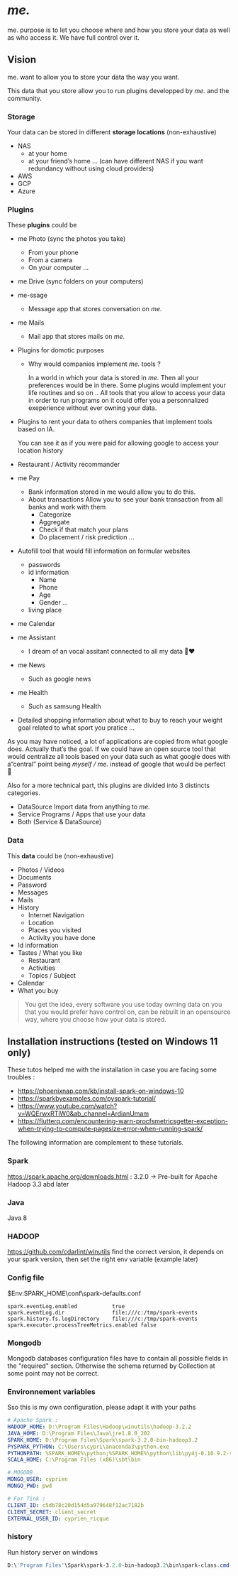 # *me.*

me. purpose is to let you choose where and how you store your data as well as who access it. We have full control over it.

## Vision 

me. want to allow you to store your data the way you want.

This data that you store allow you to run plugins developped by *me.* and the community.

### Storage

Your data can be stored in different **storage locations** (non-exhaustive) 

- NAS
    - at your home
    - at your friend’s home ... (can have different NAS if you want redundancy without using cloud providers)
- AWS
- GCP
- Azure

### Plugins

These **plugins** could be 

- me Photo (sync the photos you take)
    - From your phone
    - From a camera
    - On your computer ...
- me Drive (sync folders on your computers)
- me-ssage
    - Message app that stores conversation on *me.*
- me Mails
    - Mail app that stores mails on *me.*
- Plugins for domotic purposes
    - Why would companies implement *me.* tools ?
        
        In a world in which your data is stored in *me.* Then all your preferences would be in there. Some plugins would implement your life routines and so on .. All tools that you allow to access your data in order to run programs on it could offer you a personnalized exeperience without ever owning your data.
        
- Plugins to rent your data to others companies that implement tools based on IA.
    
    You can see it as if you were paid for allowing google to access your location history
    
- Restaurant / Activity recommander
- me Pay
    - Bank information stored in me would allow you to do this.
    - About transactions
        Allow you to see your bank transaction from all banks and work with them
        - Categorize
        - Aggregate
        - Check if that match your plans
        - Do placement / risk prediction ...
- Autofill tool that would fill information on formular websites
    - passwords
    - id information
        - Name
        - Phone
        - Age
        - Gender ...
    - living place
- me Calendar
- me Assistant
    - I dream of an vocal assitant connected to all my data 💭❤️
- me News
    - Such as google news
- me Health
    - Such as samsung Health
- Detailed shopping information about what to buy to reach your weight goal related to what sport you pratice ...

As you may have noticed, a lot of applications are copied from what google does. Actually that’s the goal. If we could have an open source tool that would centralize all tools based on your data such as what google does with a“central” point being *myself / me.* instead of google that would be perfect 🙂

Also for a more technical part, this plugins are divided into 3 distincts categories.

- DataSource
    Import data from anything to *me.*    
- Service
    Programs / Apps that use your data
- Both (Service & DataSource)

### Data

This **data** could be (non-exhaustive)

- Photos / Videos
- Documents
- Password
- Messages
- Mails
- History
    - Internet Navigation
    - Location
    - Places you visited
    - Activity you have done
- Id information
- Tastes / What you like
    - Restaurant
    - Activities
    - Topics / Subject
- Calendar
- What you buy

> You get the idea, every software you use today owning data on you that you would prefer have control on, can be rebuilt in an opensource way, where you choose how your data is stored.


## Installation instructions (tested on Windows 11 only)

These tutos helped me with the installation in case you are facing some troubles : 
- https://phoenixnap.com/kb/install-spark-on-windows-10
- https://sparkbyexamples.com/pyspark-tutorial/
- https://www.youtube.com/watch?v=WQErwxRTiW0&ab_channel=ArdianUmam
- https://flutterq.com/encountering-warn-procfsmetricsgetter-exception-when-trying-to-compute-pagesize-error-when-running-spark/

The following information are complement to these tutorials.

### Spark

https://spark.apache.org/downloads.html : 3.2.0 -> Pre-built for Apache Hadoop 3.3 abd later

### Java

Java 8

### HADOOP

https://github.com/cdarlint/winutils
find the correct version, it depends on your spark version, then set the right env variable (example later)

### Config file

$Env:SPARK_HOME\conf\spark-defaults.conf

````
spark.eventLog.enabled           true
spark.eventLog.dir               file:///c:/tmp/spark-events
spark.history.fs.logDirectory    file:///c:/tmp/spark-events
spark.executor.processTreeMetrics.enabled false
````

### Mongodb

Mongodb databases configuration files have to contain all possible fields in the "required" section. Otherwise the schema returned by Collection at some point may not be correct.

### Environnement variables

Sso this is my own configuration, please adapt it with your paths

````yaml
# Apache Spark :
HADOOP_HOME: D:\Program Files\Hadoop\winutils\hadoop-3.2.2
JAVA_HOME: D:\Program Files\Java\jre1.8.0_202
SPARK_HOME: D:\Program Files\Spark\spark-3.2.0-bin-hadoop3.2
PYSPARK_PYTHON: C:\Users\cypri\anaconda3\python.exe
PYTHONPATH: %SPARK_HOME%\python;%SPARK_HOME%\python\lib\py4j-0.10.9.2-src.zip;%PYTHONPATH%
SCALA_HOME: C:\Program Files (x86)\sbt\bin

# MOGODB
MONGO_USER: cyprien
MONGO_PWD: pwd

# For Tink : 
CLIENT_ID: c5db78c20d154d5a979648f12ac7182b
CLIENT_SECRET: client_secret
EXTERNAL_USER_ID: cyprien_ricque
````

### history

Run history server on windows
````powershell
D:\'Program Files'\Spark\spark-3.2.0-bin-hadoop3.2\bin\spark-class.cmd org.apache.spark.deploy.history.HistoryServer
````

